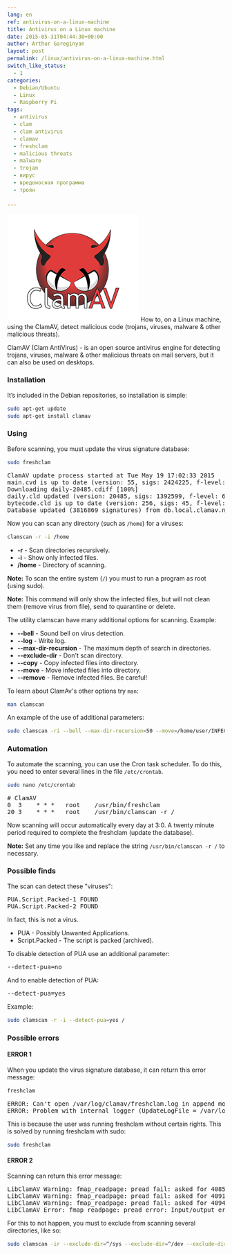 ```yaml
---
lang: en
ref: antivirus-on-a-linux-machine
title: Antivirus on a Linux machine
date: 2015-05-31T04:44:30+00:00
author: Arthur Gareginyan
layout: post
permalink: /linux/antivirus-on-a-linux-machine.html
switch_like_status:
  - 1
categories:
  - Debian/Ubuntu
  - Linux
  - Raspberry Pi
tags:
  - antivirus
  - clam
  - clam antivirus
  - clamav
  - freshclam
  - malicious threats
  - malware
  - trojan
  - вирус
  - вредоносная программа
  - троян

---
```


![thumb](/images/thumbnail/clamav-trademark.png)
How to, on a Linux machine, using the ClamAV, detect malicious code (trojans, viruses, malware & other malicious threats).


ClamAV (Clam AntiVirus) - is an open source antivirus engine for detecting trojans, viruses, malware & other malicious threats on mail servers, but it can also be used on desktops.


### Installation

It’s included in the Debian repositories, so installation is simple:

```sh
sudo apt-get update
sudo apt-get install clamav
```

### Using

Before scanning, you must update the virus signature database:

```sh
sudo freshclam
```

<pre>
ClamAV update process started at Tue May 19 17:02:33 2015
main.cvd is up to date (version: 55, sigs: 2424225, f-level: 60, builder: neo)
Downloading daily-20485.cdiff [100%]
daily.cld updated (version: 20485, sigs: 1392599, f-level: 63, builder: neo)
bytecode.cld is up to date (version: 256, sigs: 45, f-level: 63, builder: dgoddard)
Database updated (3816869 signatures) from db.local.clamav.net (IP: 198.148.78.4)
</pre>

Now you can scan any directory (such as `/home`) for a viruses:

```sh
clamscan -r -i /home
```

* **-r** - Scan directories recursively.
* **-i** - Show only infected files.
* **/home** - Directory of scanning.

**Note:** To scan the entire system (`/`) you must to run a program as root (using sudo).

**Note:** This command will only show the infected files, but will not clean them (remove virus from file), send to quarantine or delete.

The utility clamscan have many additional options for scanning. Example:

* **--bell** - Sound bell on virus detection.
* **--log** - Write log.
* **--max-dir-recursion** - The maximum depth of search in directories.
* **--exclude-dir** - Don't scan directory.
* **--copy** - Copy infected  files into directory.
* **--move** - Move infected  files into directory.
* **--remove** - Remove infected files. Be careful!

To learn about ClamAv's other options try `man`:

```sh
man clamscan
```

An example of the use of additional parameters:

```sh
sudo clamscan -ri --bell --max-dir-recursion=50 --move=/home/user/INFECTED/ --log=/var/log/clamav/clamav.log --exclude-dir=/mnt/storage/ /
```


### Automation

To automate the scanning, you can use the Cron task scheduler. To do this, you need to enter several lines in the file `/etc/crontab`.

```sh
sudo nano /etc/crontab
```

<pre>
# ClamAV
0  3    * * *   root    /usr/bin/freshclam
20 3    * * *   root    /usr/bin/clamscan -r /
</pre>

Now scanning will occur automatically every day at 3:0. A twenty minute period required to complete the freshclam (update the database).

**Note:** Set any time you like and replace the string `/usr/bin/clamscan -r /` to necessary.


### Possible finds

The scan can detect these "viruses":

<pre>
PUA.Script.Packed-1 FOUND
PUA.Script.Packed-2 FOUND
</pre>

In fact, this is not a virus.

* PUA  - Possibly Unwanted Applications.
* Script.Packed - The script is packed (archived).

To disable detection of PUA use an additional parameter:

<pre>
--detect-pua=no
</pre>

And to enable detection of PUA:

<pre>
--detect-pua=yes
</pre>

Example:

```sh
sudo clamscan -r -i --detect-pua=yes / 
```


### Possible errors

#### ERROR 1

When you update the virus signature database, it can return this error message:

```sh
freshclam
```

<pre>
ERROR: Can't open /var/log/clamav/freshclam.log in append mode (check permissions!).
ERROR: Problem with internal logger (UpdateLogFile = /var/log/clamav/freshclam.log).
</pre>

This is because the user was running freshclam without certain rights. This is solved by running freshclam with sudo:

```sh
sudo freshclam
```

#### ERROR 2

Scanning can return this error message:

<pre>
LibClamAV Warning: fmap_readpage: pread fail: asked for 4085 bytes @ offset 11, got 0
LibClamAV Warning: fmap_readpage: pread fail: asked for 4091 bytes @ offset 5, got 0
LibClamAV Warning: fmap_readpage: pread fail: asked for 4094 bytes @ offset 2, got 0
LibClamAV Error: fmap_readpage: pread error: Input/output error
</pre>

For this to not happen, you must to exclude from scanning several directories, like so:

```sh
sudo clamscan -ir --exclude-dir=^/sys --exclude-dir=^/dev --exclude-dir=^/proc /
```

